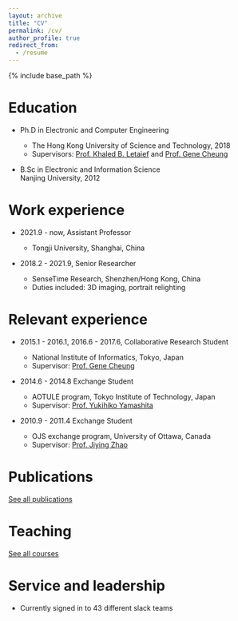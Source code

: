 ```yaml
---
layout: archive
title: "CV"
permalink: /cv/
author_profile: true
redirect_from:
  - /resume
---
```


{% include base_path %}

Education
======
* Ph.D in Electronic and Computer Engineering
  * The Hong Kong University of Science and Technology, 2018
  * Supervisors: [Prof. Khaled B. Letaief](https://eekhaled.home.ece.ust.hk/) and [Prof. Gene Cheung](https://www.eecs.yorku.ca/~genec/index.html)

* B.Sc in Electronic and Information Science
<br /> Nanjing University, 2012


Work experience
======
* 2021.9 - now, Assistant Professor
  * Tongji University, Shanghai, China

* 2018.2 - 2021.9, Senior Researcher
  * SenseTime Research, Shenzhen/Hong Kong, China
  * Duties included: 3D imaging, portrait relighting

Relevant experience
======
* 2015.1 - 2016.1, 2016.6 - 2017.6, Collaborative Research Student
  * National Institute of Informatics, Tokyo, Japan
  * Supervisor: [Prof. Gene Cheung](https://www.eecs.yorku.ca/~genec/index.html)

* 2014.6 - 2014.8 Exchange Student 
  * AOTULE program, Tokyo Institute of Technology, Japan
  * Supervisor: [Prof. Yukihiko Yamashita](http://www.ide.titech.ac.jp/~yamasita)

* 2010.9 - 2011.4 Exchange Student
  * OJS exchange program, University of Ottawa, Canada
  * Supervisor: [Prof. Jiying Zhao](https://engineering.uottawa.ca/people/zhao-jiying)

Publications
======
  [See all publications](https://jzengust.github.io/publications/)
  
<!-- Talks
======
  <ul>{% for post in site.talks %}
    {% include archive-single-talk-cv.html %}
  {% endfor %}</ul> -->
  
Teaching
======
  [See all courses](https://jzengust.github.io/teaching/)
  
Service and leadership
======
* Currently signed in to 43 different slack teams
